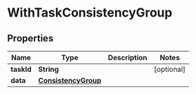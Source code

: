 

# WithTaskConsistencyGroup


## Properties

Name | Type | Description | Notes
------------ | ------------- | ------------- | -------------
**taskId** | **String** |  |  [optional]
**data** | [**ConsistencyGroup**](ConsistencyGroup.md) |  | 



